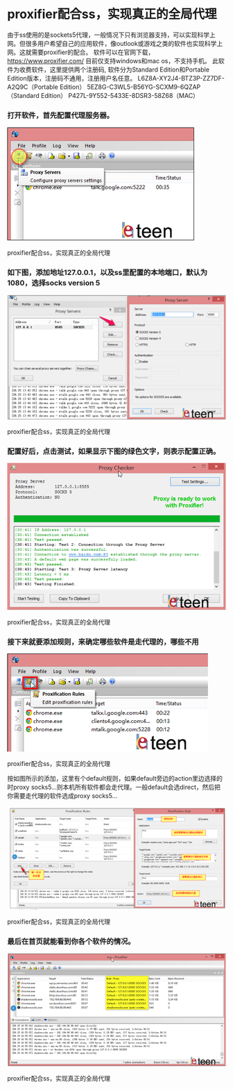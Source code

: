 # proxifier配合ss，实现真正的全局代理

由于ss使用的是sockets5代理，一般情况下只有浏览器支持，可以实现科学上网。但很多用户希望自己的应用软件，像outlook或游戏之类的软件也实现科学上网。这就需要proxifier的配合。
软件可以在官网下载，https://www.proxifier.com/
目前仅支持windows和mac os，不支持手机。
此软件为收费软件，这里提供两个注册码, 软件分为Standard Edition和Portable Edition版本，注册码不通用，注册用户名任意。
L6Z8A-XY2J4-BTZ3P-ZZ7DF-A2Q9C（Portable Edition）
5EZ8G-C3WL5-B56YG-SCXM9-6QZAP（Standard Edition）
P427L-9Y552-5433E-8DSR3-58Z68（MAC）

### 打开软件，首先配置代理服务器。

![img](https://github.com/Anthem9/everyday/raw/master/image/1481881-97e5b7cb8b401b3b.png)

proxifier配合ss，实现真正的全局代理

### 如下图，添加地址127.0.0.1，以及ss里配置的本地端口，默认为1080，选择socks version 5

![img](https://github.com/Anthem9/everyday/raw/master/image/1481881-74cebb86e69a85b9.png)

proxifier配合ss，实现真正的全局代理

### 配置好后，点击测试，如果显示下图的绿色文字，则表示配置正确。

![img](https://github.com/Anthem9/everyday/raw/master/image/1481881-a78541aadd47e7ef.png)

proxifier配合ss，实现真正的全局代理

### 接下来就要添加规则，来确定哪些软件是走代理的，哪些不用

![img](https://github.com/Anthem9/everyday/raw/master/image/1481881-3f83012a25b0e54a.png)

proxifier配合ss，实现真正的全局代理

按如图所示的添加，这里有个default规则，如果default旁边的action里边选择的时proxy socks5…则本机所有软件都会走代理。一般default会选direct，然后把你需要走代理的软件选成proxy socks5…

![img](https://github.com/Anthem9/everyday/raw/master/image/1481881-321fa1e701911daa.png)

proxifier配合ss，实现真正的全局代理

### 最后在首页就能看到你各个软件的情况。

![img](https://github.com/Anthem9/everyday/raw/master/image/1481881-560ddaf1d778c39b.png)

proxifier配合ss，实现真正的全局代理